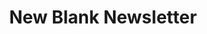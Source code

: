 ---
layout: newsletter_default
title: New Blank Newsletter
spacing:
  container-width: 602
  gutter-width: 40
  gutter-width-mobile: 20
newsletter_sections:
---
